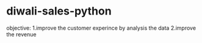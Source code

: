 # diwali-sales-python

objective:
1.improve the customer experince by analysis the data
2.improve the revenue
